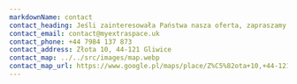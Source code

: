 ```yaml
---
markdownName: contact
contact_heading: Jeśli zainteresowała Państwa nasza oferta, zapraszamy do kontaktu
contact_email: contact@myextraspace.uk
contact_phone: +44 7984 137 873
contact_address: Złota 10, 44-121 Gliwice
contact_map: ../../src/images/map.webp
contact_map_url: https://www.google.pl/maps/place/Z%C5%82ota+10,+44-121+Gliwice/@50.3058847,18.6259742,281m/data=!3m1!1e3!4m6!3m5!1s0x4711307f0099d381:0x85f1585fd4408dca!8m2!3d50.305974!4d18.626319!16s%2Fg%2F11c2ctbv6_?entry=ttu
---
```


